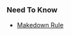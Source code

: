 ### Need To Know
- [Makedown Rule](https://github.com/lofty77/Tools/blob/master/docs/Makedown_Rule.md)
